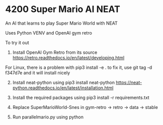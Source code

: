 # 4200 Super Mario AI NEAT
 An AI that learns to play Super Mario World with NEAT

Uses Python VENV and OpenAI gym retro

To try it out

1. Install OpenAI Gym Retro from its source
https://retro.readthedocs.io/en/latest/developing.html

For Linux, there is a problem with pip3 install -e .
to fix it, use git tag -d f347d7e and it will install nicely

2. Install neat-python using pip3 install neat-python
https://neat-python.readthedocs.io/en/latest/installation.html

3. Install the required packages using pip3 install -r requirements.txt

4. Replace SuperMarioWorld-Snes in gym-retro -> retro -> data -> stable

5. Run parallelmario.py using python

